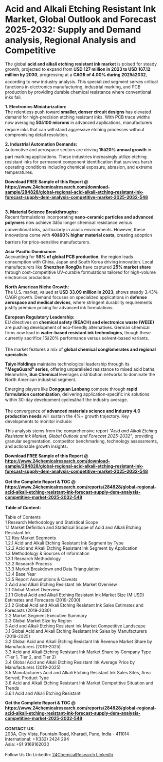 <h1>Acid and Alkali Etching Resistant Ink Market, Global Outlook and Forecast 2025-2032: Supply and Demand analysis, Regional Analysis and Competitive</h1><p>The global <strong>acid and alkali etching resistant ink market</strong> is poised for steady growth, projected to expand from <strong>USD 127 million in 2023 to USD 167.12 million by 2030</strong>, progressing at a <strong>CAGR of 4.00% during 2025â2032</strong>, according to new industry analysis. This specialized segment serves critical functions in electronics manufacturing, industrial marking, and PCB production by providing durable chemical resistance where conventional inks fail.</p><p><strong>1. Electronics Miniaturization:</strong><br>
The relentless push toward <strong>smaller, denser circuit designs</strong> has elevated demand for high-precision etching resistant inks. With PCB trace widths now averaging <strong>50â100 microns</strong> in advanced applications, manufacturers require inks that can withstand aggressive etching processes without compromising detail resolution.</p><p><strong>2. Industrial Automation Demands:</strong><br>
Automotive and aerospace sectors are driving <strong>15â20% annual growth</strong> in part marking applications. These industries increasingly utilize etching resistant inks for permanent component identification that survives harsh operating conditions including chemical exposure, abrasion, and extreme temperatures.</p><div><b>Download FREE Sample of this Report @ 
            <a href="https://www.24chemicalresearch.com/download-sample/284828/global-regional-acid-alkali-etching-resistant-ink-forecast-supply-dem-analysis-competitive-market-2025-2032-548">
            https://www.24chemicalresearch.com/download-sample/284828/global-regional-acid-alkali-etching-resistant-ink-forecast-supply-dem-analysis-competitive-market-2025-2032-548</a></b></div><br><p><strong>3. Material Science Breakthroughs:</strong><br>
Recent formulations incorporating <strong>nano-ceramic particles and advanced polymers</strong> now achieve 3â5x longer chemical resistance versus conventional inks, particularly in acidic environments. However, these innovations come with <strong>40â60% higher material costs</strong>, creating adoption barriers for price-sensitive manufacturers.</p><p><strong>Asia-Pacific Dominance:</strong><br>
Accounting for <strong>58% of global PCB production</strong>, the region leads consumption with China, Japan and South Korea driving innovation. Local manufacturers like <strong>Shenzhen RongDa</strong> have captured <strong>25% market share</strong> through cost-competitive UV-curable formulations tailored for high-volume electronics production.</p><p><strong>North American Niche Growth:</strong><br>
The U.S. market, valued at <strong>USD 33.09 million in 2023</strong>, shows steady 3.43% CAGR growth. Demand focuses on specialized applications in <strong>defense aerospace and medical devices</strong>, where stringent durability requirements justify premium pricing for advanced ink formulations.</p><p><strong>European Regulatory Leadership:</strong><br>
EU directives on <strong>chemical safety (REACH) and electronics waste (WEEE)</strong> are pushing development of eco-friendly alternatives. German chemical firms now lead in <strong>water-based resistant ink technologies</strong>, though these currently sacrifice 15â20% performance versus solvent-based variants.</p><p>The market features a mix of <strong>global chemical conglomerates and regional specialists</strong>:</p><p><strong>Taiyo Holdings</strong> maintains technological leadership through its <strong>"MegaGuard" series</strong>, offering unparalleled resistance to mixed acid baths. Meanwhile, <strong>Sun Chemical</strong> leverages distribution networks to dominate the North American industrial segment.</p><p>Emerging players like <strong>Dongguan Lanbang</strong> compete through <strong>rapid formulation customization</strong>, delivering application-specific ink solutions within 30-day development cyclesâhalf the industry average.</p><p>The convergence of <strong>advanced materials science and Industry 4.0 production needs</strong> will sustain the 4%+ growth trajectory. Key developments to monitor include:</p><p>This analysis stems from the comprehensive report <em>"Acid and Alkali Etching Resistant Ink Market, Global Outlook and Forecast 2025-2032"</em>, providing granular segmentation, competitor benchmarking, technology assessments, and actionable growth insights.</p><div><b>Download FREE Sample of this Report @ 
            <a href="https://www.24chemicalresearch.com/download-sample/284828/global-regional-acid-alkali-etching-resistant-ink-forecast-supply-dem-analysis-competitive-market-2025-2032-548">
            https://www.24chemicalresearch.com/download-sample/284828/global-regional-acid-alkali-etching-resistant-ink-forecast-supply-dem-analysis-competitive-market-2025-2032-548</a></b></div><br><div><b>Get the Complete Report & TOC @ 
            <a href="https://www.24chemicalresearch.com/reports/284828/global-regional-acid-alkali-etching-resistant-ink-forecast-supply-dem-analysis-competitive-market-2025-2032-548">
            https://www.24chemicalresearch.com/reports/284828/global-regional-acid-alkali-etching-resistant-ink-forecast-supply-dem-analysis-competitive-market-2025-2032-548</a></b></div><br>
            <b>Table of Content:</b><p>Table of Contents<br />
1 Research Methodology and Statistical Scope<br />
1.1 Market Definition and Statistical Scope of Acid and Alkali Etching Resistant Ink<br />
1.2 Key Market Segments<br />
1.2.1 Acid and Alkali Etching Resistant Ink Segment by Type<br />
1.2.2 Acid and Alkali Etching Resistant Ink Segment by Application<br />
1.3 Methodology & Sources of Information<br />
1.3.1 Research Methodology<br />
1.3.2 Research Process<br />
1.3.3 Market Breakdown and Data Triangulation<br />
1.3.4 Base Year<br />
1.3.5 Report Assumptions & Caveats<br />
2 Acid and Alkali Etching Resistant Ink Market Overview<br />
2.1 Global Market Overview<br />
2.1.1 Global Acid and Alkali Etching Resistant Ink Market Size (M USD) Estimates and Forecasts (2019-2030)<br />
2.1.2 Global Acid and Alkali Etching Resistant Ink Sales Estimates and Forecasts (2019-2030)<br />
2.2 Market Segment Executive Summary<br />
2.3 Global Market Size by Region<br />
3 Acid and Alkali Etching Resistant Ink Market Competitive Landscape<br />
3.1 Global Acid and Alkali Etching Resistant Ink Sales by Manufacturers (2019-2025)<br />
3.2 Global Acid and Alkali Etching Resistant Ink Revenue Market Share by Manufacturers (2019-2025)<br />
3.3 Acid and Alkali Etching Resistant Ink Market Share by Company Type (Tier 1, Tier 2, and Tier 3)<br />
3.4 Global Acid and Alkali Etching Resistant Ink Average Price by Manufacturers (2019-2025)<br />
3.5 Manufacturers Acid and Alkali Etching Resistant Ink Sales Sites, Area Served, Product Type<br />
3.6 Acid and Alkali Etching Resistant Ink Market Competitive Situation and Trends<br />
3.6.1 Acid and Alkali Etching Resistant</p><div><b>Get the Complete Report & TOC @ 
            <a href="https://www.24chemicalresearch.com/reports/284828/global-regional-acid-alkali-etching-resistant-ink-forecast-supply-dem-analysis-competitive-market-2025-2032-548">
            https://www.24chemicalresearch.com/reports/284828/global-regional-acid-alkali-etching-resistant-ink-forecast-supply-dem-analysis-competitive-market-2025-2032-548</a></b></div><br><b>CONTACT US:</b><br>
            203A, City Vista, Fountain Road, Kharadi, Pune, India - 411014<br>
            International: +1(332) 2424 294<br>
            Asia: +91 9169162030 <br><br>
            Follow Us On LinkedIn: <a href="https://www.linkedin.com/company/24chemicalresearch/">24ChemicalResearch LinkedIn</a>